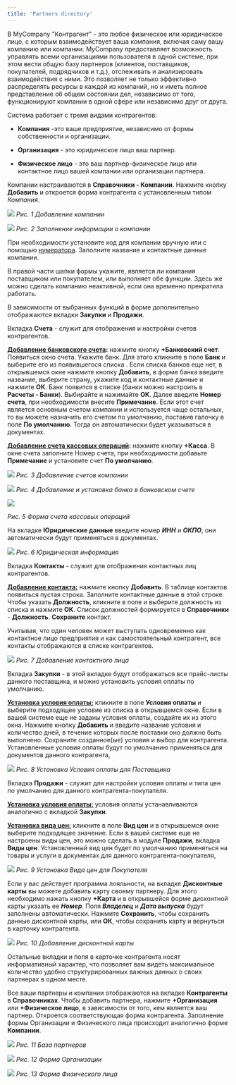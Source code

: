 ```yaml
---
title: 'Partners directory'
---
```


В MyCompany "Контрагент" - это любое физическое или юридическое лицо, с которым взаимодействует ваша компания, включая саму вашу компанию или компании. MyCompany предоставляет возможность управлять всеми организациями пользователя в одной системе, при этом вести общую базу партнеров (клиентов, поставщиков, покупателей, подрядчиков и т.д.), отслеживать и анализировать взаимодействия с ними. Это позволяет не только эффективно распределять ресурсы в каждой из компаний, но и иметь полное представление об общем состоянии дел, независимо от того, функционируют компании в одной сфере или независимо друг от друга.

Система работает с тремя видами контрагентов:

- **Компания** -это ваше предприятие, независимо от формы собственности и организации.

- **Организация** - это юридическое лицо ваш партнер.

- **Физическое лицо** - это ваш партнер-физическое лицо или контактное лицо вашей компании или организации партнера.

Компании настраиваются в **Справочники - Компании**. Нажмите кнопку **Добавить** и откроется форма контрагента с установленным типом *Компания*.

  

![](images/Partners_directory_1.png)
*Рис. 1 Добавление компании*

![](images/Partners_directory_2.png)
*Рис. 2 Заполнение информации о компании*

При необходимости установите код для компании вручную или с помощью [нумератора](Numerators.md). Заполните название и контактные данные компании.

В правой части шапки формы укажите, является ли компания поставщиком или покупателем, или выполняет обе функции. Здесь же можно сделать компанию неактивной, если она временно прекратила работать.

В зависимости от выбранных функций в форме дополнительно отображаются вкладки **Закупки** и **Продажи**.

  

Вкладка **Счета** - служит для отображения и настройки счетов контрагентов.

**<u>Добавление банковского счета</u>:** нажмите кнопку **+Банковский счет**. Появиться окно счета. Укажите банк. Для этого кликните в поле **Банк** и выберите его из появившегося списка . Если списка банков еще нет, в открывшемся окне нажмите кнопку **Добавить**, в форме банка введите название, выберите страну, укажите код и контактные данные и нажмите **ОК**. Банк появится в списке (банки можно настроить в **Расчеты - Банки**). Выбирайте и нажимайте **ОК**. Далее введите **Номер счета**, при необходимости внесите **Примечание**. Если этот счет является основным счетом компании и используется чаще остальных, то вы можете назначить его счетом по умолчанию, поставив галочку в поле **По умолчанию**. Тогда он автоматически будет указываться в документах.

**<u>Добавление счета кассовых операций</u>:** нажмите кнопку **+Касса**. В окне счета заполните Номер счета, при необходимости добавьте **Примечание** и установите счет **По умолчанию**.

![](images/Partners_directory_3.png)
*Рис. 3 Добавление счетов компании*

![](images/Partners_directory_4.png)
*Рис. 4 Добавление и установка банка в банковском счете*

![](images/Partners_directory_5.png) 

*Рис. 5 Форма счета кассовых операций*

  

На вкладке **Юридические данные** введите номер ***ИНН*** и ***ОКПО***, они автоматически будут применяться в документах.

![](images/Partners_directory_6.png)
*Рис. 6 Юридическая информация*

 
Вкладка **Контакты** - служит для отображения контактных лиц контрагентов.

**<u>Добавление контакта:</u>** нажмите кнопку **Добавить**. В таблице контактов появиться пустая строка. Заполните контактные данные в этой строке. Чтобы указать **Должность**, кликните в поле и выберите должность из списка и нажмите **ОК**. Список должностей формируется в **Справочники** - **Должность**. **Сохраните** контакт.

Учитывая, что один человек может выступать одновременно как контактное лицо предприятия и как самостоятельный контрагент, все контакты отображаются в списке контрагентов.

![](images/Partners_directory_7.png)
*Рис. 7 Добавление контактного лица*
  

Вкладка **Закупки** - в этой вкладке будут отображаться все прайс-листы данного поставщика, и можно установить условия оплаты по умолчанию.

**<u>Установка условия оплаты:</u>** кликните в поле **Условия оплаты** и выберите подходящее условие из списка в открывшемся окне. Если в вашей системе еще не заданы условия оплаты, создайте их из этого окна. Нажмите кнопку **Добавить** и введите название условия и количество дней, в течение которых после поставки оно должно быть выполнено. Сохраните созданное(ые) условия и выбор для контрагента. Установленные условия оплаты будут по умолчанию применяться для документов данного контрагента,

  

  

![](images/Partners_directory_8.png)
*Рис. 8 Установка Условия оплаты для Поставщика*

 

Вкладка **Продажи** - служит для настройки условия оплаты и типа цен по умолчанию для данного контрагента-покупателя.

**<u>Установка условия оплаты:</u>**  условия оплаты устанавливаются аналогично с вкладкой **Закупки**.

**<u>Установка вида цен:</u>** кликните в поле **Вид цен** и в открывшемся окне выберите подходящее значение. Если в вашей системе еще не настроены виды цен, это можно сделать в модуле **Продажи**, вкладка **Виды цен**. Установленный вид цен будет по умолчанию применяться на товары и услуги в документах для данного контрагента-покупателя,

![](images/Partners_directory_9.png)
*Рис. 9 Установка Вида цен для Покупателя*
  

Если у вас действует программа лояльности, на вкладке **Дисконтные карты** вы можете добавить карту своему партнеру. Для этого необходимо нажать кнопку **+Карта** и в открывшейся форме дисконтной карты указать ее ***Номер***. Поля ***Владелец*** и ***Дата выпуска*** будут заполнены автоматически. Нажмите **Сохранить**, чтобы сохранить данные дисконтной карты, или **ОК**, чтобы сохранить карту и вернуться в карточку контрагента.

![](images/Partners_directory_10.png)
*Рис. 10 Добавление дисконтной карты*

  

  

Остальные вкладки и поля в карточке контрагента носят информативный характер, что позволяет вам видеть максимальное количество удобно структурированных важных данных о своих партнерах в одном месте.

  

Все ваши партнеры и компании отображаются на вкладке **Контрагенты** в **Справочниках**. Чтобы добавить партнера, нажмите **+Организация** или **+Физическое лицо**, в зависимости от того, кем является ваш партнер. Откроется соответствующая форма контрагента. Заполнение формы Организации и Физического лица происходит аналогично форме **Компании**.

![](images/Partners_directory_11.png)
*Рис. 11 База партнеров*

![](images/Partners_directory_12.png)
*Рис. 12 Форма Организации*

![](images/Partners_directory_13.png)
*Рис. 13 Форма Физического лица*

  

  



